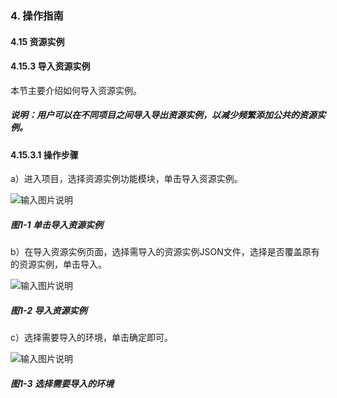 ### 4. 操作指南

#### 4.15 资源实例

#### 4.15.3 导入资源实例

本节主要介绍如何导入资源实例。

##### 说明：用户可以在不同项目之间导入导出资源实例，以减少频繁添加公共的资源实例。

#### 4.15.3.1 操作步骤

a）进入项目，选择资源实例功能模块，单击导入资源实例。

![输入图片说明](../../../../images/SoFlu%EF%BC%88%E5%90%8E%E7%AB%AF%EF%BC%89%E5%BC%80%E5%8F%91%E5%B9%B3%E5%8F%B0/1.%20%E6%9C%80%E6%96%B0%E7%89%88%E6%9C%AC%20-%20%E6%9B%B4%E6%96%B0%E6%97%A5%E6%9C%9F%20-%202022.10.08/4.%20%E6%93%8D%E4%BD%9C%E6%8C%87%E5%8D%97/15.%20%E8%B5%84%E6%BA%90%E5%AE%9E%E4%BE%8B/3.%20%E5%AF%BC%E5%85%A5%E8%B5%84%E6%BA%90%E5%AE%9E%E4%BE%8B/image.png)

##### 图1-1 单击导入资源实例

b）在导入资源实例页面，选择需导入的资源实例JSON文件，选择是否覆盖原有的资源实例，单击导入。

![输入图片说明](../../../../images/SoFlu%EF%BC%88%E5%90%8E%E7%AB%AF%EF%BC%89%E5%BC%80%E5%8F%91%E5%B9%B3%E5%8F%B0/1.%20%E6%9C%80%E6%96%B0%E7%89%88%E6%9C%AC%20-%20%E6%9B%B4%E6%96%B0%E6%97%A5%E6%9C%9F%20-%202022.10.08/4.%20%E6%93%8D%E4%BD%9C%E6%8C%87%E5%8D%97/15.%20%E8%B5%84%E6%BA%90%E5%AE%9E%E4%BE%8B/3.%20%E5%AF%BC%E5%85%A5%E8%B5%84%E6%BA%90%E5%AE%9E%E4%BE%8B/1-2.png)

##### 图1-2 导入资源实例

c）选择需要导入的环境，单击确定即可。

![输入图片说明](../../../../images/SoFlu%EF%BC%88%E5%90%8E%E7%AB%AF%EF%BC%89%E5%BC%80%E5%8F%91%E5%B9%B3%E5%8F%B0/1.%20%E6%9C%80%E6%96%B0%E7%89%88%E6%9C%AC%20-%20%E6%9B%B4%E6%96%B0%E6%97%A5%E6%9C%9F%20-%202022.10.08/4.%20%E6%93%8D%E4%BD%9C%E6%8C%87%E5%8D%97/15.%20%E8%B5%84%E6%BA%90%E5%AE%9E%E4%BE%8B/3.%20%E5%AF%BC%E5%85%A5%E8%B5%84%E6%BA%90%E5%AE%9E%E4%BE%8B/1-3.png)

##### 图1-3 选择需要导入的环境
